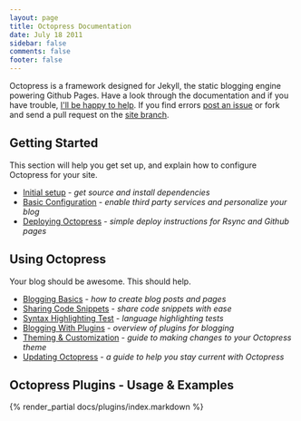 ```yaml
---
layout: page
title: Octopress Documentation
date: July 18 2011
sidebar: false
comments: false
footer: false
---
```


Octopress is a framework designed for Jekyll, the static blogging engine powering Github Pages. Have a look through
the documentation and if you have trouble, [I'll be happy to help](http://convore.com/octopress/support). If you find errors
[post an issue](https://github.com/imathis/octopress/issues) or fork and send a pull request on the [site branch](https://github.com/imathis/octopress/tree/site).

## Getting Started
This section will help you get set up, and explain how to configure Octopress for your site.

- [Initial setup](/docs/setup) - *get source and install dependencies*
- [Basic Configuration](/docs/configuring) - *enable third party services and personalize your blog*
- [Deploying Octopress](/docs/deploying) - *simple deploy instructions for Rsync and Github pages*

## Using Octopress
Your blog should be awesome. This should help.

- [Blogging Basics](/docs/blogging) - *how to create blog posts and pages*
- [Sharing Code Snippets](/docs/blogging/code) - *share code snippets with ease*
- [Syntax Highlighting Test](/docs/blogging/code/test) - *language highlighting tests*
- [Blogging With Plugins](/docs/blogging/plugins) - *overview of plugins for blogging*
- [Theming & Customization](/docs/theming) - *guide to making changes to your Octopress theme*
- [Updating Octopress](/docs/updating) - *a guide to help you stay current with Octopress*

## Octopress Plugins - Usage & Examples
{% render_partial docs/plugins/index.markdown %}
